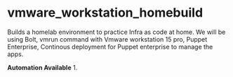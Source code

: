 # vmware_workstation_homebuild
Builds a homelab environment to practice Infra as code at home. We will be using Bolt, vmrun command with Vmware workstation 15 pro, Puppet Enterprise, Continous deployment for Puppet enterprise to manage the apps. 

**Automation Available**
1.  
